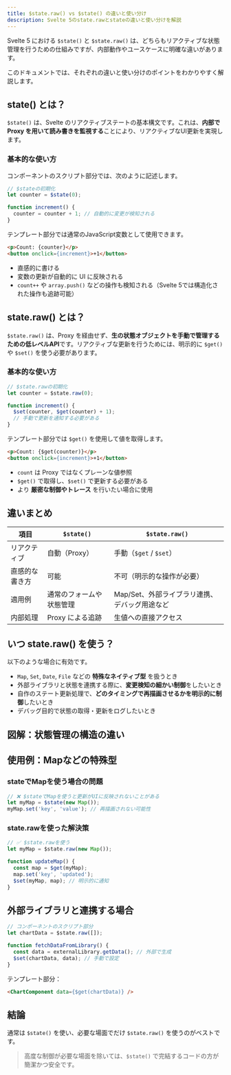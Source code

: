 ```yaml
---
title: $state.raw() vs $state() の違いと使い分け
description: Svelte 5のstate.rawとstateの違いと使い分けを解説
---
```


<script lang="ts">
  import Mermaid from '$lib/components/Mermaid.svelte';

  const flowChartCode = `flowchart TB
  subgraph UI["UI コンポーネント"]
    A[ ]
  end

  subgraph ProxyState["$state"]
    subgraph Proxyで包まれた状態
      B[ ]
    end
  end

  subgraph RawState["$state.raw()<br>生の状態"]
    subgraph 生の状態
      C[ ]
    end
  end

  A <-- 自動同期 --> B
  A <-- 明示的に $get/$set --> C`;
</script>


Svelte 5 における `$state()` と `$state.raw()` は、どちらもリアクティブな状態管理を行うための仕組みですが、内部動作やユースケースに明確な違いがあります。

このドキュメントでは、それぞれの違いと使い分けのポイントをわかりやすく解説します。
  
## state() とは？

`$state()` は、Svelte のリアクティブステートの基本構文です。これは、**内部で Proxy を用いて読み書きを監視する**ことにより、リアクティブなUI更新を実現します。

### 基本的な使い方

コンポーネントのスクリプト部分では、次のように記述します。

```typescript
// $stateの初期化
let counter = $state(0);

function increment() {
  counter = counter + 1; // 自動的に変更が検知される
}
```

テンプレート部分では通常のJavaScript変数として使用できます。

```html
<p>Count: {counter}</p>
<button onclick={increment}>+1</button>
```

* 直感的に書ける
* 変数の更新が自動的に UI に反映される
* `count++` や `array.push()` などの操作も検知される（Svelte 5では構造化された操作も追跡可能）
  
## state.raw() とは？

`$state.raw()` は、Proxy を経由せず、**生の状態オブジェクトを手動で管理するための低レベルAPI**です。リアクティブな更新を行うためには、明示的に `$get()` や `$set()` を使う必要があります。

### 基本的な使い方

```typescript
// $state.rawの初期化
let counter = $state.raw(0);

function increment() {
  $set(counter, $get(counter) + 1);
  // 手動で更新を通知する必要がある
}
```

テンプレート部分では `$get()` を使用して値を取得します。

```html
<p>Count: {$get(counter)}</p>
<button onclick={increment}>+1</button>
```

* `count` は Proxy ではなくプレーンな値参照
* `$get()` で取得し、`$set()` で更新する必要がある
* より **厳密な制御やトレース** を行いたい場合に使用
  
## 違いまとめ

| 項目 | `$state()` | `$state.raw()` |
| --- |--- |--- |
| リアクティブ | 自動（Proxy） | 手動（`$get` / `$set`） |
| 直感的な書き方 | 可能 | 不可（明示的な操作が必要） |
| 適用例 | 通常のフォームや状態管理 | Map/Set、外部ライブラリ連携、デバッグ用途など |
| 内部処理 | Proxy による追跡 | 生値への直接アクセス |
  
## いつ state.raw() を使う？

以下のような場合に有効です。

* `Map`, `Set`, `Date`, `File` などの **特殊なネイティブ型** を扱うとき
* 外部ライブラリと状態を連携する際に、**変更検知の細かい制御**をしたいとき
* 自作のステート更新処理で、**どのタイミングで再描画させるかを明示的に制御**したいとき
* デバッグ目的で状態の取得・更新をログしたいとき
  

## 図解：状態管理の構造の違い

<Mermaid diagram={flowChartCode} />

## 使用例：Mapなどの特殊型

### stateでMapを使う場合の問題

```typescript
// ❌ $stateでMapを使うと更新がUIに反映されないことがある
let myMap = $state(new Map());
myMap.set('key', 'value'); // 再描画されない可能性
```

### state.rawを使った解決策

```typescript
// ✅ $state.rawを使う
let myMap = $state.raw(new Map());

function updateMap() {
  const map = $get(myMap);
  map.set('key', 'updated');
  $set(myMap, map); // 明示的に通知
}
```

## 外部ライブラリと連携する場合

```typescript
// コンポーネントのスクリプト部分
let chartData = $state.raw([]);

function fetchDataFromLibrary() {
  const data = externalLibrary.getData(); // 外部で生成
  $set(chartData, data); // 手動で設定
}
```

テンプレート部分：

```html
<ChartComponent data={$get(chartData)} />
```

## 結論

通常は `$state()` を使い、必要な場面でだけ `$state.raw()` を使うのがベストです。

> 高度な制御が必要な場面を除いては、`$state()` で完結するコードの方が簡潔かつ安全です。
